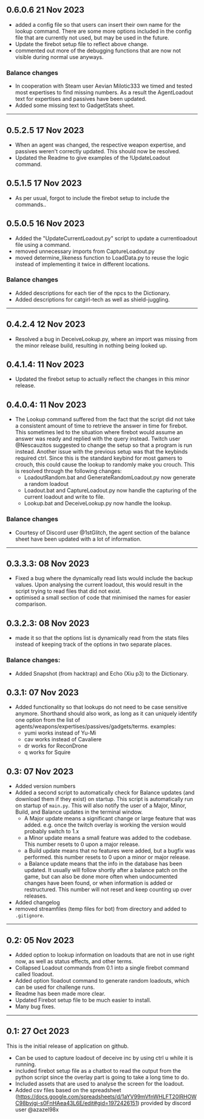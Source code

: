 ## 0.6.0.6 21 Nov 2023
- added a config file so that users can insert their own name for the lookup command. There are some more options included in the config file that are currently not used, but may be used in the future.
- Update the firebot setup file to reflect above change. 
- commented out more of the debugging functions that are now not visible during normal use anyways. 


### Balance changes
- In cooperation with Steam user Aevian Milotic333 we timed and tested most expertises to find missing numbers. As a result the AgentLoadout text for expertises and passives have been updated.
- Added some missing text to GadgetStats sheet.

___

## 0.5.2.5 17 Nov 2023
- When an agent was changed, the respective weapon expertise, and passives weren't correctly updated. This should now be resolved.
- Updated the Readme to give examples of the !UpdateLoadout command.


## 0.5.1.5 17 Nov 2023
- As per usual, forgot to include the firebot setup to include the commands..


## 0.5.0.5 16 Nov 2023
- Added the "UpdateCurrentLoadout.py" script to update a currentloadout file using a command. 
- removed unnecessary imports from CaptureLoadout.py
- moved determine_likeness function to LoadData.py to reuse the logic instead of implementing it twice in different locations.


### Balance changes
- Added descriptions for each tier of the npcs to the Dictionary. 
- Added descriptions for catgirl-tech as well as shield-juggling.

___

## 0.4.2.4 12 Nov 2023
- Resolved a bug in DeceiveLookup.py, where an import was missing from the minor release build, resulting in nothing being looked up. 


## 0.4.1.4: 11 Nov 2023
- Updated the firebot setup to actually reflect the changes in this minor release.

## 0.4.0.4: 11 Nov 2023
- The Lookup command suffered from the fact that the script did not take a consistent amount of time to retrieve the answer in time for firebot. This sometimes led to the situation where firebot would assume an answer was ready and replied with the query instead. Twitch user @Nescauzitos suggested to change the setup so that a program is run instead. Another issue with the previous setup was that the keybinds required ctrl. Since this is the standard keybind for most gamers to crouch, this could cause the lookup to randomly make you crouch. This is resolved through the following changes:
    - LoadoutRandom.bat and GenerateRandomLoadout.py now generate a random loadout
    - Loadout.bat and CaptureLoadout.py now handle the capturing of the current loadout and write to file.
    - Lookup.bat and DeceiveLookup.py now handle the lookup. 

### Balance changes
- Courtesy of Discord user @1stGlitch, the agent section of the balance sheet have been updated with a lot of information.

___

## 0.3.3.3: 08 Nov 2023
- Fixed a bug where the dynamically read lists would include the backup values. Upon analysing the current loadout, this would result in the script trying to read files that did not exist.
- optimised a small section of code that minimised the names for easier comparison.

## 0.3.2.3: 08 Nov 2023
- made it so that the options list is dynamically read from the stats files instead of keeping track of the options in two separate places.

### Balance changes:
- Added Snapshot (from hacktrap) and Echo (Xiu p3) to the Dictionary.


## 0.3.1: 07 Nov 2023
- Added functionality so that lookups do not need to be case sensitive anymore. Shorthand should also work, as long as it can uniquely identify one option from the list of agents/weapons/expertises/passives/gadgets/terms. examples:
    - yumi works instead of Yu-Mi
    - cav works instead of Cavaliere
    - dr works for ReconDrone
    - q works for Squire 


## 0.3: 07 Nov 2023
- Added version numbers
- Added a second script to automatically check for Balance updates (and download them if they exist) on startup. This script is automatically run on startup of `main.py`. This will also notify the user of a Major, Minor, Build, and Balance updates in the terminal window.
    - A Major update means a significant change or large feature that was added. e.g. once the twitch overlay is working the version would probably switch to 1.x
    - a Minor update means a small feature was added to the codebase. This number resets to 0 upon a major release.
    - a Build update means that no features were added, but a bugfix was performed. this number resets to 0 upon a minor or major release.
    - a Balance update means that the info in the database has been updated. It usually will follow shortly after a balance patch on the game, but can also be done more often when undocumented changes have been found, or when information is added or restructured. This number will not reset and keep counting up over releases.
- Added changelog
- removed streamfiles (temp files for bot) from directory and added to `.gitignore`.

___

## 0.2: 05 Nov 2023
- Added option to lookup information on loadouts that are not in use right now, as well as status effects, and other terms.
- Collapsed Loadout commands from 0.1 into a single firebot command called !loadout.
- Added option !loadout command to generate random loadouts, which can be used for challenge runs.
- Readme has been made more clear.
- Updated Firebot setup file to be much easier to install.
- Many bug fixes.

___

## 0.1: 27 Oct 2023
This is the initial release of application on github.
- Can be used to capture loadout of deceive inc by using ctrl u while it is running.
- included firebot setup file as a chatbot to read the output from the python script since the overlay part is going to take a long time to do.
- Included assets that are used to analyse the screen for the loadout. 
- Added csv files based on the spreadsheet (https://docs.google.com/spreadsheets/d/1aYV99mVfnWHLFT20lRHOWC98bvjgi-s0FnHAea43L6E/edit#gid=1972426151) provided by discord user @azazel98x 